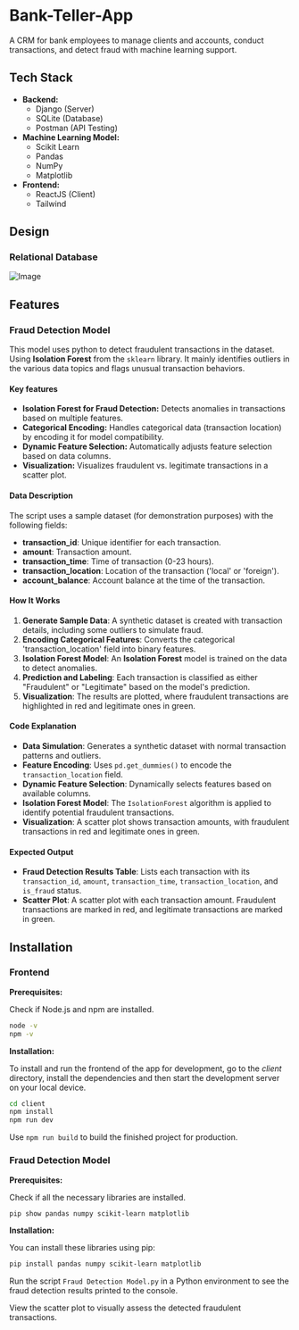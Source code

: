 # Bank-Teller-App

A CRM for bank employees to manage clients and accounts, conduct transactions, and detect fraud with machine learning support.

## Tech Stack

-   **Backend:**
    -   Django (Server)
    -   SQLite (Database)
    -   Postman (API Testing)
-   **Machine Learning Model:**
    -   Scikit Learn
    -   Pandas
    -   NumPy
    -   Matplotlib
-   **Frontend:**
    -   ReactJS (Client)
    -   Tailwind

## Design

### Relational Database

![Image](https://github.com/user-attachments/assets/74011f43-2e56-4c78-a56c-eb3eb3aa70cb)

## Features

### Fraud Detection Model

This model uses python to detect fraudulent transactions in the dataset. Using **Isolation Forest** from the `sklearn` library. It mainly identifies outliers in the various data topics and flags unusual transaction behaviors.

#### Key features

- **Isolation Forest for Fraud Detection:** Detects anomalies in transactions based on multiple features.
- **Categorical Encoding:** Handles categorical data (transaction location) by encoding it for model compatibility.
- **Dynamic Feature Selection:** Automatically adjusts feature selection based on data columns.
- **Visualization:** Visualizes fraudulent vs. legitimate transactions in a scatter plot.

#### Data Description

The script uses a sample dataset (for demonstration purposes) with the following fields:

- **transaction_id**: Unique identifier for each transaction.
- **amount**: Transaction amount.
- **transaction_time**: Time of transaction (0-23 hours).
- **transaction_location**: Location of the transaction ('local' or 'foreign').
- **account_balance**: Account balance at the time of the transaction.

#### How It Works

1. **Generate Sample Data**: A synthetic dataset is created with transaction details, including some outliers to simulate fraud.
2. **Encoding Categorical Features**: Converts the categorical 'transaction_location' field into binary features.
3. **Isolation Forest Model**: An **Isolation Forest** model is trained on the data to detect anomalies.
4. **Prediction and Labeling**: Each transaction is classified as either "Fraudulent" or "Legitimate" based on the model's prediction.
5. **Visualization**: The results are plotted, where fraudulent transactions are highlighted in red and legitimate ones in green.

#### Code Explanation

- **Data Simulation**: Generates a synthetic dataset with normal transaction patterns and outliers.
- **Feature Encoding**: Uses `pd.get_dummies()` to encode the `transaction_location` field.
- **Dynamic Feature Selection**: Dynamically selects features based on available columns.
- **Isolation Forest Model**: The `IsolationForest` algorithm is applied to identify potential fraudulent transactions.
- **Visualization**: A scatter plot shows transaction amounts, with fraudulent transactions in red and legitimate ones in green.

#### Expected Output

- **Fraud Detection Results Table**: Lists each transaction with its `transaction_id`, `amount`, `transaction_time`, `transaction_location`, and `is_fraud` status.
- **Scatter Plot**: A scatter plot with each transaction amount. Fraudulent transactions are marked in red, and legitimate transactions are marked in green.

## Installation

### Frontend

**Prerequisites:**

Check if Node.js and npm are installed.

```bash
node -v
npm -v
```

**Installation:**

To install and run the frontend of the app for development, go to the _client_ directory, install the dependencies and then start the development server on your local device.

```bash
cd client
npm install
npm run dev
```

Use `npm run build` to build the finished project for production.

### Fraud Detection Model

**Prerequisites:**

Check if all the necessary libraries are installed.

```bash
pip show pandas numpy scikit-learn matplotlib
```

**Installation:**

You can install these libraries using pip:

```bash
pip install pandas numpy scikit-learn matplotlib
```

Run the script `Fraud Detection Model.py` in a Python environment to see the fraud detection results printed to the console.

View the scatter plot to visually assess the detected fraudulent transactions.